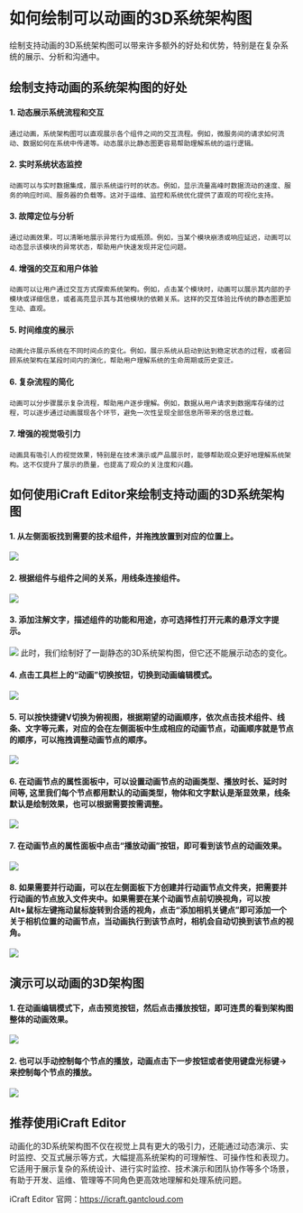 <!--
 * @Descripttion: 
 * @MainAuthor: 
-->

# 如何绘制可以动画的3D系统架构图

绘制支持动画的3D系统架构图可以带来许多额外的好处和优势，特别是在复杂系统的展示、分析和沟通中。

## 绘制支持动画的系统架构图的好处

#### 1. 动态展示系统流程和交互

	通过动画，系统架构图可以直观展示各个组件之间的交互流程。例如，微服务间的请求如何流动、数据如何在系统中传递等。动态展示比静态图更容易帮助理解系统的运行逻辑。

#### 2. 实时系统状态监控

	动画可以与实时数据集成，展示系统运行时的状态。例如，显示流量高峰时数据流动的速度、服务的响应时间、服务器的负载等。这对于运维、监控和系统优化提供了直观的可视化支持。

#### 3. 故障定位与分析

	通过动画效果，可以清晰地展示异常行为或瓶颈。例如，当某个模块崩溃或响应延迟，动画可以动态显示该模块的异常状态，帮助用户快速发现并定位问题。

#### 4. 增强的交互和用户体验

	动画可以让用户通过交互方式探索系统架构。例如，点击某个模块时，动画可以展示其内部的子模块或详细信息，或者高亮显示其与其他模块的依赖关系。这样的交互体验比传统的静态图更加生动、直观。

#### 5. 时间维度的展示

	动画允许展示系统在不同时间点的变化。例如，展示系统从启动到达到稳定状态的过程，或者回顾系统架构在某段时间内的演化，帮助用户理解系统的生命周期或历史变迁。

#### 6. 复杂流程的简化

	动画可以分步骤展示复杂流程，帮助用户逐步理解。例如，数据从用户请求到数据库存储的过程，可以逐步通过动画展现各个环节，避免一次性呈现全部信息所带来的信息过载。

#### 7. 增强的视觉吸引力

	动画具有吸引人的视觉效果，特别是在技术演示或产品展示时，能够帮助观众更好地理解系统架构。这不仅提升了展示的质量，也提高了观众的关注度和兴趣。


## 如何使用iCraft Editor来绘制支持动画的3D系统架构图

#### 1. 从左侧面板找到需要的技术组件，并拖拽放置到对应的位置上。
![](../public/blog/animation/1.jpg)
#### 2. 根据组件与组件之间的关系，用线条连接组件。
![](../public/blog/animation/2.jpg)
#### 3. 添加注解文字，描述组件的功能和用途，亦可选择性打开元素的悬浮文字提示。
![](../public/blog/animation/3.jpg)
此时，我们绘制好了一副静态的3D系统架构图，但它还不能展示动态的变化。

#### 4. 点击工具栏上的“动画”切换按钮，切换到动画编辑模式。
![](../public/blog/animation/4.jpg)
#### 5. 可以按快捷键V切换为俯视图，根据期望的动画顺序，依次点击技术组件、线条、文字等元素，对应的会在左侧面板中生成相应的动画节点，动画顺序就是节点的顺序，可以拖拽调整动画节点的顺序。
![](../public/blog/animation/5.jpg)
#### 6. 在动画节点的属性面板中，可以设置动画节点的动画类型、播放时长、延时时间等, 这里我们每个节点都用默认的动画类型，物体和文字默认是渐显效果，线条默认是绘制效果，也可以根据需要按需调整。
![](../public/blog/animation/6.jpg)
#### 7. 在动画节点的属性面板中点击“播放动画”按钮，即可看到该节点的动画效果。
![](../public/blog/animation/7.jpg)
  
#### 8.  如果需要并行动画，可以在左侧面板下方创建并行动画节点文件夹，把需要并行动画的节点放入文件夹中。如果需要在某个动画节点前切换视角，可以按Alt+鼠标左键拖动鼠标旋转到合适的视角，点击“添加相机关键点”即可添加一个关于相机位置的动画节点，当动画执行到该节点时，相机会自动切换到该节点的视角。
![](../public/blog/animation/8.jpg)

## 演示可以动画的3D架构图
#### 1. 在动画编辑模式下，点击预览按钮，然后点击播放按钮，即可连贯的看到架构图整体的动画效果。
![](../public/blog/animation/21.gif)

#### 2. 也可以手动控制每个节点的播放，动画点击下一步按钮或者使用键盘光标键→来控制每个节点的播放。
![](../public/blog/animation/22.jpg)

## 推荐使用iCraft Editor
动画化的3D系统架构图不仅在视觉上具有更大的吸引力，还能通过动态演示、实时监控、交互式展示等方式，大幅提高系统架构的可理解性、可操作性和表现力。它适用于展示复杂的系统设计、进行实时监控、技术演示和团队协作等多个场景，有助于开发、运维、管理等不同角色更高效地理解和处理系统问题。

iCraft Editor 官网：https://icraft.gantcloud.com